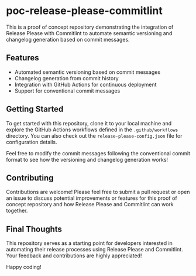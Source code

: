 # poc-release-please-commitlint

This is a proof of concept repository demonstrating the integration of Release Please with Commitlint to automate semantic versioning and changelog generation based on commit messages.

## Features

- Automated semantic versioning based on commit messages
- Changelog generation from commit history
- Integration with GitHub Actions for continuous deployment
- Support for conventional commit messages

## Getting Started

To get started with this repository, clone it to your local machine and explore the GitHub Actions workflows defined in the `.github/workflows` directory. You can also check out the `release-please-config.json` file for configuration details.

Feel free to modify the commit messages following the conventional commit format to see how the versioning and changelog generation works!

## Contributing

Contributions are welcome! Please feel free to submit a pull request or open an issue to discuss potential improvements or features for this proof of concept repository and how Release Please and Commitlint can work together.

## Final Thoughts

This repository serves as a starting point for developers interested in automating their release processes using Release Please and Commitlint. Your feedback and contributions are highly appreciated!

Happy coding!